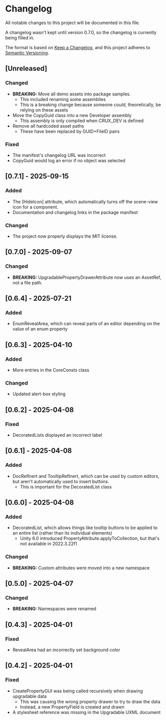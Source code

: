 # Changelog

All notable changes to this project will be documented in this file.

A changelog wasn't kept until version 0.7.0, so the changelog is currently being filled in.

The format is based on [Keep a Changelog](https://keepachangelog.com/en/1.1.0/),
and this project adheres to [Semantic Versioning](https://semver.org/spec/v2.0.0.html).

## [Unreleased]

### Changed

- **BREAKING:** Move all demo assets into package samples.
  - This included renaming some assemblies
  - This is a breaking change because someone *could*, theoretically, be relying on these assets
- Move the CopyGuid class into a new Developer assembly
  - This assembly is only compiled when CRUX_DEV is defined
- Remove all hardcoded asset paths
  - These have been replaced by GUID+FileID pairs

### Fixed

- The manifest's changelog URL was incorrect
- CopyGuid would log an error if no object was selected

## [0.7.1] - 2025-09-15

### Added

- The \[HideIcon\] attribute, which automatically turns off the scene-view icon for a component. 
- Documentation and changelog links in the package manifest

### Changed

- The project now properly displays the MIT license.

## [0.7.0] - 2025-09-07

### Changed

- **BREAKING:** UpgradablePropertyDrawerAttribute now uses an AssetRef, not a file path.

## [0.6.4] - 2025-07-21

### Added

- EnumRevealArea, which can reveal parts of an editor depending on the value of an enum property

## [0.6.3] - 2025-04-10

### Added

- More entries in the CoreConsts class

### Changed

- Updated alert-box styling

## [0.6.2] - 2025-04-08

### Fixed

- DecoratedLists displayed an incorrect label

## [0.6.1] - 2025-04-08

### Added

- DocRefInert and TooltipRefInert, which can be used by custom editors, but aren't automatically used to insert buttons.
  - This is important for the DecoratedList class
 
## [0.6.0] - 2025-04-08

### Added

- DecoratedList, which allows things like tooltip buttons to be applied to an entire list (rather than its individual elements)
  - Unity 6.0 introduced PropertyAttribute.applyToCollection, but that's not available in 2022.3.22f1

### Changed

- **BREAKING:** Custom attributes were moved into a new namespace

## [0.5.0] - 2025-04-07

### Changed

- **BREAKING:** Namespaces were renamed

## [0.4.3] - 2025-04-01

### Fixed

- RevealArea had an incorrectly set background color

## [0.4.2] - 2025-04-01

### Fixed

- CreatePropertyGUI was being called recursively when drawing upgradable data
  - This was causing the wrong property drawer to try to draw the data
  - Instead, a new PropertyField is created and drawn
- A stylesheet reference was missing in the Upgradable UXML document
